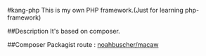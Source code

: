 #kang-php
This is my own PHP framework.(Just for learning php-framework)

##Description
It's based on composer.

##Composer Packagist
route : [noahbuscher/macaw]('https://packagist.org/packages/noahbuscher/macaw')